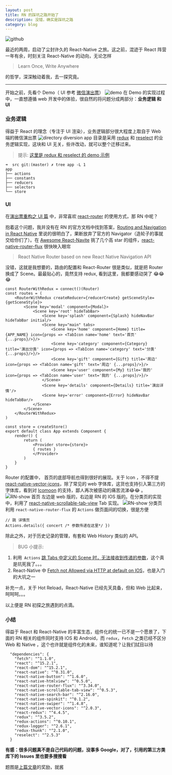 ```yaml
---
layout: post
title: RN 的踩坑之路开始了
description: 没错，确实是踩坑之路
category: blog
---
```

![github](/images/2016_08/octocat.jpg)

最近的两周，启动了尘封许久的 React-Native 之旅。这之前，混迹于 React 阵营一年有余，时刻关注 React-Native 的动向，无论怎样

> Learn Once, Write Anywhere

的哲学，深深触动着我，去一探究竟。
___

开始之前，先看个 Demo（ UI 参考 [微信演出票](http://wechat.show.wepiao.com)）
![demo](/images/2016_08/demo.gif)
在 Demo 的实现过程中，一直想遵循 web 开发中的体验，很自然的将问题分成两部分：**业务逻辑 和 UI**

### 业务逻辑

得益于 React 的理念（专注于 UI 渲染），业务逻辑部分很大程度上取自于 Web 端的微信演出票
![directory diversion](/images/2016_08/directory.jpg)
app 目录是采用 [redux](http://redux.js.org) 和 [reselect](https://github.com/reactjs/reselect) 的业务逻辑实现，这块和 UI 无关，些许改动，就可以整个迁移过来。

> 提示:  [这里是 redux 和 reselect 的 demo 示例](http://dhong.co/redux-and-reselect)

```
➜  src git:(master) ✗ tree app -L 1
app
├── actions
├── constants
├── reducers
├── selectors
└── store
```
### UI

在[演出票重构之 UI 篇](http://dhong.co/beautiful-coding) 中，非常喜欢 [react-router](https://github.com/reactjs/react-router) 的使用方式，那 RN 中呢？

抱着这个问题，我并没有在 RN 的官方文档中找到答案，[Routing and Navigation in React Native](http://blog.paracode.com/2016/01/05/routing-and-navigation-in-react-native/) 里说的很明白了，果断放弃了官方的 Navigator（造轮子的事就交给你们了）。在 [Awesome React-Navite](https://github.com/jondot/awesome-react-native) 挑了几个高 star 的组件，[react-native-router-flux](https://github.com/aksonov/react-native-router-flux) 很快映入眼帘

> React Native Router based on new React Native Navigation API

没错，这就是我想要的，路由的配置和 React-Router 很是类似，就是把 Router 换成了 Scene。最最贴心的，竟然支持 redux, 看到这里，我都要感动哭了 😂😂😂

```
const RouterWithRedux = connect()(Router)
const routes = (
    <RouterWithRedux createReducer={reducerCreate} getSceneStyle={getSceneStyle}>
        <Scene key='modal' component={Modal}>
            <Scene key='root' hideTabBar>
                <Scene key='splash' component={Splash} hideNavBar hideTabBar initial/>
                <Scene key="main" tabs>
                    <Scene key='home' component={Home} title={APP_NAME} icon={props => <TabIcon name='home' text='首页' {...props}/>}/>
                    <Scene key='category' component={Category} title='演出分类' icon={props => <TabIcon name='category' text='分类' {...props}/>}/>
                    <Scene key='gift' component={Gift} title='周边' icon={props => <TabIcon name='gift' text='周边' {...props}/>}/>
                    <Scene key='user' component={My} title='我的'  icon={props => <TabIcon name='user' text='我的' {...props}/>}/>
                </Scene>
                <Scene key='details' component={Details} title='演出详情'/>
                <Scene key='error' component={Error} hideNavBar hideTabBar/>
            </Scene>
        </Scene>
    </RouterWithRedux>
)

const store = createStore()
export default class App extends Component {
    render() {
        return (
            <Provider store={store}>
            { routes }
            </Provider>
        )
    }
}

```
Router 的配置中， 首页的底部导航也得到很好的展现。关于 Icon ，不得不提 [react-native-vector-icons](https://github.com/oblador/react-native-vector-icons)，除了常见的 web 字体库，这货也支持引入第三方的字体库，看到对 [Icomoon](https://icomoon.io) 的支持，鄙人再次被感动的痛苦流涕😂😂 。
![RN-show 首页](/images/2016_08/home.jpg)
左边是 web 版的，右边是 RN 的 IOS 版的。在分类页的实现中，利用了 [react-native-scrollable-tab-view](https://github.com/brentvatne/react-native-scrollable-tab-view)  Tab 实现。
![RN-show 分类页](/images/2016_08/category.jpg)
利用 `react-native-router-flux` 的 `Actions` 做页面间的切换，很是方便

```
// 跳 详情页 
Actions.details({ concert /* 参数传递在这里*/ })
```
除此之外，对于历史记录的管理，有套和 Web History 类似的 API。

>  BUG 小提示: 
1. 利用` Actions` [跳 Tabs 中定义的 Scene 时，无法接收到传递的参数](https://github.com/aksonov/react-native-router-flux/issues/563)，这个真是坑死我了。。。
2. React-Native 中 [Fetch not Allowed via HTTP at default on IOS](http://stackoverflow.com/questions/31254725/transport-security-has-blocked-a-cleartext-http)，也是入门的大坑之一

补充一点，关于 Hot Reload，React-Native 已经先天具备，但和 Web 比起来，呵呵呵。。。

以上便是 RN 初探之旅遇到的点滴。

### 小结

得益于 React 和 React-Native 的丰富生态，组件化的统一已不是一个愿景了，下面的 RN 相关的组件同时支持 IOS 和 Android，而 `redux`，`Fetch` 之类已经不区分 Web 和 Native ，这个也许就是组件化的未来，谁知道呢？让我们拭目以待

```
  "dependencies": {
    "fetch": "^1.1.0",
    "react": "^15.2.1",
    "react-dom": "^15.2.1",
    "react-native": "^0.31.0",
    "react-native-button": "^1.6.0",
    "react-native-htmlview": "^0.5.0",
    "react-native-router-flux": "^3.34.0",
    "react-native-scrollable-tab-view": "^0.5.3",
    "react-native-search-bar": "^2.16.0",
    "react-native-spinkit": "^0.1.2",
    "react-native-swiper": "^1.4.8",
    "react-native-vector-icons": "^2.0.3",
    "react-redux": "^4.4.5",
    "redux": "^3.5.2",
    "redux-actions": "^0.10.1",
    "redux-logger": "^2.6.1",
    "redux-thunk": "^2.1.0",
    "reselect": "^2.5.3"
  }
```

**有感：很多问题真不是自己代码的问题，没事多 Google，对了，引用的第三方类库下的 Issues 里也要多搜搜看**

题图是[上篇文章](http://dhong.co/beautiful-coding)的奖励，就酱
